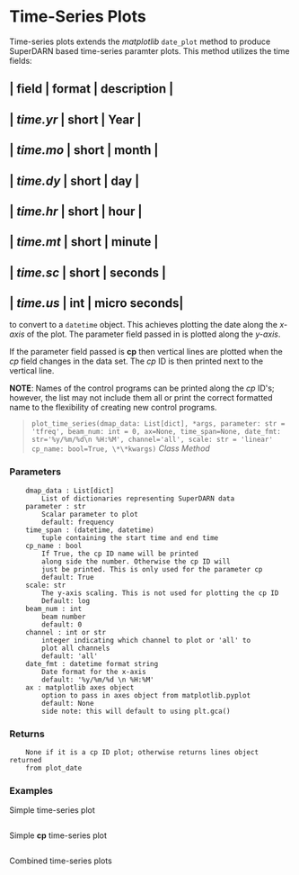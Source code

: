 # Time-Series Plots 

Time-series plots extends the *matplotlib* `date_plot` method
to produce SuperDARN based time-series paramter plots. This method
utilizes the time fields:

| field | format | description |
--------------------------------
| *time.yr* | **short** | Year  |
---------------------------------
| *time.mo* | **short** | month |
---------------------------------
| *time.dy* | **short** | day   |
---------------------------------
| *time.hr* | **short** | hour  |
---------------------------------
| *time.mt* | **short** | minute |
----------------------------------
| *time.sc* | **short** | seconds |
-----------------------------------
| *time.us* | **int**   | micro seconds|
----------------------------------------

to convert to a `datetime` object. This achieves plotting the date along 
the *x-axis* of the plot. The parameter field passed in is plotted along the
*y-axis*. 

If the parameter field passed is **cp** then vertical lines are plotted when
the *cp* field changes in the data set. The *cp* ID is then printed next to the
vertical line. 

**NOTE**: Names of the control programs can be printed along the *cp* ID's;
however, the list may not include them all or print the correct formatted name 
to the flexibility of creating new control programs. 

> `plot_time_series(dmap_data: List[dict], *args, parameter: str = 'tfreq', beam_num: int = 0, ax=None, time_span=None, date_fmt: str='%y/%m/%d\n %H:%M', channel='all', scale: str = 'linear' cp_name: bool=True, \*\*kwargs)` *Class Method*

### Parameters
        dmap_data : List[dict]
            List of dictionaries representing SuperDARN data
        parameter : str
            Scalar parameter to plot
            default: frequency
        time_span : (datetime, datetime)
            tuple containing the start time and end time
        cp_name : bool
            If True, the cp ID name will be printed
            along side the number. Otherwise the cp ID will
            just be printed. This is only used for the parameter cp
            default: True
        scale: str
            The y-axis scaling. This is not used for plotting the cp ID
            Default: log
        beam_num : int
            beam number
            default: 0
        channel : int or str
            integer indicating which channel to plot or 'all' to
            plot all channels
            default: 'all'
        date_fmt : datetime format string
            Date format for the x-axis
            default: '%y/%m/%d \n %H:%M'
        ax : matplotlib axes object
            option to pass in axes object from matplotlib.pyplot
            default: None
            side note: this will default to using plt.gca()



### Returns 
        None if it is a cp ID plot; otherwise returns lines object returned
        from plot_date

### Examples

Simple time-series plot
```python
```

Simple **cp** time-series plot

```python
```

Combined time-series plots

```python
```

